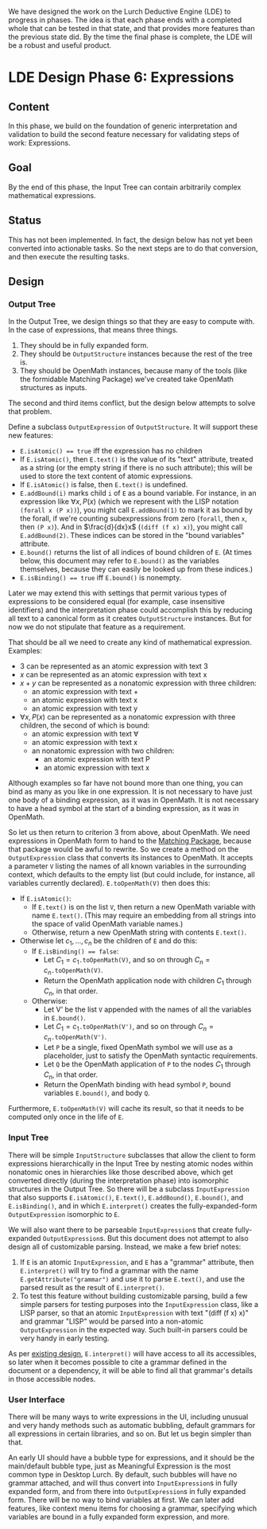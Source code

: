 
We have designed the work on the Lurch Deductive Engine (LDE) to progress in
phases.  The idea is that each phase ends with a completed whole that can be
tested in that state, and that provides more features than the previous
state did.  By the time the final phase is complete, the LDE will be a
robust and useful product.

# LDE Design Phase 6: Expressions

## Content

In this phase, we build on the foundation of generic interpretation and
validation to build the second feature necessary for validating steps of
work:  Expressions.

## Goal

By the end of this phase, the Input Tree can contain arbitrarily complex
mathematical expressions.

## Status

This has not been implemented.  In fact, the design below has not yet been
converted into actionable tasks.  So the next steps are to do that
conversion, and then execute the resulting tasks.

## Design

### Output Tree

In the Output Tree, we design things so that they are easy to compute with.
In the case of expressions, that means three things.

 1. They should be in fully expanded form.
 1. They should be `OutputStructure` instances because the rest of the tree
    is.
 1. They should be OpenMath instances, because many of the tools (like the
    formidable Matching Package) we've created take OpenMath structures as
    inputs.

The second and third items conflict, but the design below attempts to solve
that problem.

Define a subclass `OutputExpression` of `OutputStructure`.  It will support
these new features:

 * `E.isAtomic() == true` iff the expression has no children
 * If `E.isAtomic()`, then `E.text()` is the value of its "text" attribute,
   treated as a string (or the empty string if there is no such attribute);
   this will be used to store the text content of atomic expressions.
 * If `E.isAtomic()` is false, then `E.text()` is undefined.
 * `E.addBound(i)` marks child `i` of `E` as a bound variable.  For
   instance, in an expression like $\forall x, P(x)$ (which we represent
   with the LISP notation `(forall x (P x))`), you might call
   `E.addBound(1)` to mark it as bound by the forall, if we're counting
   subexpressions from zero (`forall`, then `x`, then `(P x)`).  And in
   $\frac{d}{dx}x$ (`(diff (f x) x)`), you might call `E.addBound(2)`.
   These indices can be stored in the "bound variables" attribute.
 * `E.bound()` returns the list of all indices of bound children of `E`.
   (At times below, this document may refer to `E.bound()` as the variables
   themselves, because they can easily be looked up from these indices.)
 * `E.isBinding() == true` iff `E.bound()` is nonempty.

Later we may extend this with settings that permit various types of
expressions to be considered equal (for example, case insensitive
identifiers) and the interpretation phase could accomplish this by reducing
all text to a canonical form as it creates `OutputStructure` instances.  But
for now we do not stipulate that feature as a requirement.

That should be all we need to create any kind of mathematical expression.
Examples:

 * $3$ can be represented as an atomic expression with text 3
 * $x$ can be represented as an atomic expression with text x
 * $x+y$ can be represented as a nonatomic expression with three children:
	* an atomic expression with text +
	* an atomic expression with text x
	* an atomic expression with text y
 * $\forall x, P(x)$ can be represented as a nonatomic expression with
   three children, the second of which is bound:
	* an atomic expression with text $\forall$
	* an atomic expression with text x
	* an nonatomic expression with two children:
	   * an atomic expression with text P
	   * an atomic expression with text x

Although examples so far have not bound more than one thing, you can bind as
many as you like in one expression.  It is not necessary to have just one
body of a binding expression, as it was in OpenMath.  It is not necessary to
have a head symbol at the start of a binding expression, as it was in
OpenMath.

So let us then return to criterion 3 from above, about OpenMath.  We need
expressions in OpenMath form to hand to the
[Matching Package](https://lurchmath.github.io/first-order-matching/site/),
because that package would be awful to rewrite.  So we create a method on
the `OutputExpression` class that converts its instances to OpenMath.  It
accepts a parameter `V` listing the names of all known variables in the
surrounding context, which defaults to the empty list (but could include,
for instance, all variables currently declared).  `E.toOpenMath(V)` then
does this:

 * If `E.isAtomic()`:
    * If `E.text()` is on the list `V`, then return a new OpenMath variable
      with name `E.text()`.  (This may require an embedding from all strings
      into the space of valid OpenMath variable names.)
    * Otherwise, return a new OpenMath string with contents `E.text()`.
 * Otherwise let $c_1,\ldots,c_n$ be the children of `E` and do this:
    * If `E.isBinding() == false`:
       * Let $C_1=c_1$`.toOpenMath(V)`, and so on through
         $C_n=c_n$`.toOpenMath(V)`.
       * Return the OpenMath application node with children $C_1$ through
         $C_n$, in that order.
    * Otherwise:
       * Let V' be the list `V` appended with the names of all the variables
         in `E.bound()`.
       * Let $C_1=c_1$`.toOpenMath(V')`, and so on through
         $C_n=c_n$`.toOpenMath(V')`.
       * Let `P` be a single, fixed OpenMath symbol we will use as a
         placeholder, just to satisfy the OpenMath syntactic requirements.
       * Let `Q` be the OpenMath application of `P` to the nodes $C_1$
         through $C_n$, in that order.
       * Return the OpenMath binding with head symbol `P`, bound variables
         `E.bound()`, and body `Q`.

Furthermore, `E.toOpenMath(V)` will cache its result, so that it needs to be
computed only once in the life of `E`.

### Input Tree

There will be simple `InputStructure` subclasses that allow the client to
form expressions hierarchically in the Input Tree by nesting atomic nodes
within nonatomic ones in hierarchies like those described above, which get
converted directly (during the interpretation phase) into isomorphic
structures in the Output Tree.  So there will be a subclass
`InputExpression` that also supports `E.isAtomic()`, `E.text()`,
`E.addBound()`, `E.bound()`, and `E.isBinding()`, and in which
`E.interpret()` creates the fully-expanded-form `OutputExpression`
isomorphic to `E`.

We will also want there to be parseable `InputExpression`s that create
fully-expanded `OutputExpression`s.  But this document does not attempt to
also design all of customizable parsing.  Instead, we make a few brief
notes:

 1. If `E` is an atomic `InputExpression`, and `E` has a "grammar"
    attribute, then `E.interpret()` will try to find a grammar with the
    name `E.getAttribute("grammar")` and use it to parse `E.text()`, and
    use the parsed result as the result of `E.interpret()`.
 1. To test this feature without building customizable parsing, build a few
    simple parsers for testing purposes into the `InputExpression` class,
    like a LISP parser, so that an atomic `InputExpression` with text
    "(diff (f x) x)" and grammar "LISP" would be parsed into a non-atomic
    `OutputExpression` in the expected way.  Such built-in parsers could be
    very handy in early testing.

As per [existing design](phase3-interpretation.md), `E.interpret()` will
have access to all its accessibles, so later when it becomes possible to
cite a grammar defined in the document or a dependency, it will be able to
find all that grammar's details in those accessible nodes.

### User Interface

There will be many ways to write expressions in the UI, including unusual
and very handy methods such as automatic bubbling, default grammars for all
expressions in certain libraries, and so on.  But let us begin simpler than
that.

An early UI should have a bubble type for expressions, and it should be the
main/default bubble type, just as Meaningful Expression is the most common
type in Desktop Lurch.  By default, such bubbles will have no grammar
attached, and will thus convert into `InputExpression`s in fully expanded
form, and from there into `OutputExpression`s in fully expanded form.  There
will be no way to bind variables at first.  We can later add features, like
context menu items for choosing a grammar, specifying which variables are
bound in a fully expanded form expression, and more.
